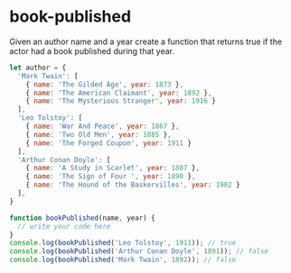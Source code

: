 # book-published

Given an author name and a year create a function that returns true if the actor had a book published during that year.

```js
let author = {
  'Mark Twain': [
    { name: 'The Gilded Age', year: 1873 },
    { name: 'The American Claimant', year: 1892 }, 
    { name: 'The Mysterious Stranger', year: 1916 }
  ],
  'Leo Tolstoy': [
    { name: 'War And Peace', year: 1867 }, 
    { name: 'Two Old Men', year: 1885 }, 
    { name: 'The Forged Coupon', year: 1911 }
  ],
  'Arthur Conan Doyle': [
    { name: 'A Study in Scarlet', year: 1887 }, 
    { name: 'The Sign of Four ', year: 1890 }, 
    { name: 'The Hound of the Baskervilles', year: 1902 }
  ],
}

function bookPublished(name, year) {
  // write your code here
}
console.log(bookPublished('Leo Tolstoy', 1911)); // true
console.log(bookPublished('Arthur Conan Doyle', 1891)); // false
console.log(bookPublished('Mark Twain', 1892)); // false

```

